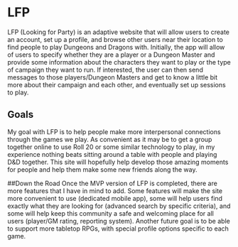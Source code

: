# LFP
LFP (Looking for Party) is an adaptive website that will allow users to create an account, set up a profile, and browse other users near their location to find people to play Dungeons and Dragons with. Initially, the app will allow of users to specify whether they are a player or a Dungeon Master and provide some information about the characters they want to play or the type of campaign they want to run. If interested, the user can then send messages to those players/Dungeon Masters and get to know a little bit more about their campaign and each other, and eventually set up sessions to play.

## Goals
My goal with LFP is to help people make more interpersonal connections through the games we play. As convenient as it may be to get a group together online to use Roll 20 or some similar technology to play, in my experience nothing beats sitting around a table with people and playing D&D together. This site will hopefully help develop those amazing moments for people and help them make some new friends along the way.

##Down the Road
Once the MVP version of LFP is completed, there are more features that I have in mind to add. Some features will make the site more convenient to use (dedicated mobile app), some will help users find exactly what they are looking for (advanced search by specific criteria), and some will help keep this community a safe and welcoming place for all users (player/GM rating, reporting system). Another future goal is to be able to support more tabletop RPGs, with special profile options specific to each game.
